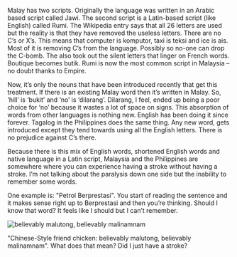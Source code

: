 Malay has two scripts. Originally the language was written in an Arabic based script called Jawi. The second script is a Latin-based script (like English) called Rumi. The Wikipedia entry says that all 26 letters are used but the reality is that they have removed the useless letters. There are no C’s or X’s. This means that computer is komputor, taxi is teksi and ice is ais. Most of it is removing C’s from the language. Possibly so no-one can drop the C-bomb. The also took out the silent letters that linger on French words. Boutique becomes butik. Rumi is now the most common script in Malaysia –no doubt thanks to Empire.

Now, it’s only the nouns that have been introduced recently that get this treatment. If there is an existing Malay word then it’s written in Malay. So, ‘hill’ is ‘bukit’ and ‘no’ is ‘dilarang’. Dilarang, I feel, ended up being a poor choice for ‘no’ because it wastes a lot of space on signs. This absorption of words from other languages is nothing new. English has been doing it since forever. Tagalog in the Philippines does the same thing. Any new word, gets introduced except they tend towards using all the English letters. There is no prejudice against C’s there. 

Because there is this mix of English words, shortened English words and native language in a Latin script, Malaysia and the Philippines are somewhere where you can experience having a stroke without having a stroke. I’m not talking about the paralysis down one side but the inability to remember some words.

One example is: "Petrol Berprestasi". You start of reading the sentence and it makes sense right up to Berprestasi and then you’re thinking. Should I know that word? It feels like I should but I can’t remember.

![believably malutong, believably malinamnam](http://farm6.staticflickr.com/5479/12215639014_c9b0e27427_b.jpg)

"Chinese-Style friend chicken: believably malutong, believably malinamnam". What does that mean? Did I just have a stroke?

